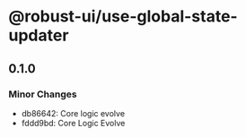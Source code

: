 # @robust-ui/use-global-state-updater

## 0.1.0

### Minor Changes

- db86642: Core logic evolve
- fddd9bd: Core Logic Evolve
